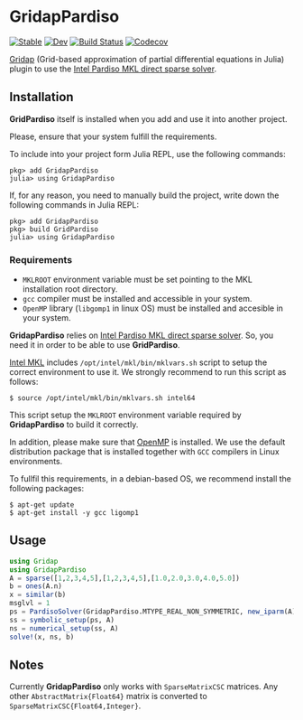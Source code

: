 # GridapPardiso

[![Stable](https://img.shields.io/badge/docs-stable-blue.svg)](https://gridap.github.io/GridapPardiso.jl/stable)
[![Dev](https://img.shields.io/badge/docs-dev-blue.svg)](https://gridap.github.io/GridapPardiso.jl/dev)
[![Build Status](https://travis-ci.com/gridap/GridapPardiso.jl.svg?branch=master)](https://travis-ci.com/gridap/GridapPardiso.jl)
[![Codecov](https://codecov.io/gh/gridap/GridapPardiso.jl/branch/master/graph/badge.svg)](https://codecov.io/gh/gridap/GridapPardiso.jl)

[Gridap](https://github.com/gridap/Gridap.jl) (Grid-based approximation of partial differential equations in Julia) plugin to use the [Intel Pardiso MKL direct sparse solver](https://software.intel.com/en-us/mkl-developer-reference-fortran-intel-mkl-pardiso-parallel-direct-sparse-solver-interface).

## Installation

**GridPardiso** itself is installed when you add and use it into another project.

Please, ensure that your system fulfill the requirements.

To include into your project form Julia REPL, use the following commands:

```
pkg> add GridapPardiso
julia> using GridapPardiso
```

If, for any reason, you need to manually build the project, write down the following commands in Julia REPL:
```
pkg> add GridapPardiso
pkg> build GridPardiso
julia> using GridapPardiso
```

### Requirements

- `MKLROOT` environment variable must be set pointing to the MKL installation root directory.
- `gcc` compiler must be installed and accessible in your system.
- `OpenMP` library (`libgomp1` in linux OS) must be installed and accesible in your system.

**GridapPardiso** relies on [Intel Pardiso MKL direct sparse solver](https://software.intel.com/en-us/mkl-developer-reference-fortran-intel-mkl-pardiso-parallel-direct-sparse-solver-interface). So, you need it in order to be able to use **GridPardiso**.

[Intel MKL](https://software.intel.com/en-us/mkl) includes `/opt/intel/mkl/bin/mklvars.sh` script to setup the correct environment to use it. We strongly recommend to run this script as follows:

```
$ source /opt/intel/mkl/bin/mklvars.sh intel64
```

This script setup the `MKLROOT` environment variable required by **GridapPardiso** to build it correctly.

In addition, please make sure that [OpenMP](https://www.openmp.org/) is installed. We use the default distribution package that is installed together with `GCC` compilers in Linux environments.

To fullfil this requirements, in a debian-based OS, we recommend install the following packages:

```
$ apt-get update
$ apt-get install -y gcc ligomp1
```

## Usage

```julia
using Gridap
using GridapPardiso
A = sparse([1,2,3,4,5],[1,2,3,4,5],[1.0,2.0,3.0,4.0,5.0])
b = ones(A.n)
x = similar(b)
msglvl = 1
ps = PardisoSolver(GridapPardiso.MTYPE_REAL_NON_SYMMETRIC, new_iparm(A), msglvl)
ss = symbolic_setup(ps, A)
ns = numerical_setup(ss, A)
solve!(x, ns, b)
```

## Notes

Currently **GridapPardiso** only works with `SparseMatrixCSC` matrices. Any other `AbstractMatrix{Float64}` matrix is converted to `SparseMatrixCSC{Float64,Integer}`.
